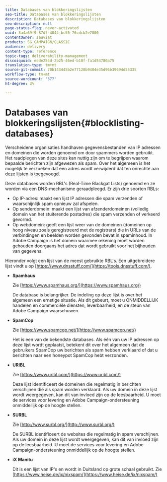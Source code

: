 ```yaml
---
title: Databases van blokkeringslijsten
seo-title: Databases van blokkeringslijsten
description: Databases van blokkeringslijsten
seo-description: null
page-status-flag: never-activated
uuid: 8a4a69f9-87d5-4044-bc55-76cdcb2e7800
contentOwner: sauviat
products: SG_CAMPAIGN/CLASSIC
audience: delivery
content-type: reference
topic-tags: deliverability-management
discoiquuid: eede254d-2b25-46ed-b10f-fa1d54780a75
translation-type: tm+mt
source-git-commit: 70b143445b2e77128b9404e35d96b39694d55335
workflow-type: tm+mt
source-wordcount: '377'
ht-degree: 3%

---
```



# Databases van blokkeringslijsten{#blocklisting-databases}

Verscheidene organisaties handhaven gegevensbestanden van IP adressen en domeinen die worden genoemd om door spammers worden gebruikt. Het raadplegen van deze sites kan nuttig zijn om te begrijpen waarom bepaalde berichten zijn afgewezen als spam. Over het algemeen is het mogelijk te verzoeken dat een adres wordt verwijderd dat ten onrechte aan deze lijsten is toegevoegd.

Deze databases worden RBL&#39;s (Real-Time Blackgat Lists) genoemd en ze worden via een DNS-mechanisme geraadpleegd. Er zijn drie soorten RBLs:

* Op IP-adres: maakt een lijst IP adressen die spam verzenden of waarschijnlijk spam opnieuw zal afspelen.
* Op senderdomein: maakt een lijst van afzenderdomeinen (volledig domein van het stuiterende postadres) die spam verzenden of verkeerd gevormd.
* Op webdomein: geeft een lijst weer van de domeinen (domeinen op hoog niveau zoals geregistreerd met de registrars) die in URLs van de verbindingen en beelden worden gevonden bevat in spaminhoud. In Adobe Campaign is het domein waarmee rekening moet worden gehouden doorgaans het adres dat wordt gebruikt voor het bijhouden van gegevens.

Hieronder volgt een lijst van de meest gebruikte RBL&#39;s. Een uitgebreidere lijst vindt u op [https://www.dnsstuff.com/](https://tools.dnsstuff.com/).

* **Spamhaus**

   Zie [https://www.spamhaus.org/](https://www.spamhaus.org/)

   De database is belangrijker. De indeling op deze lijst is over het algemeen een ernstige situatie. Als dit gebeurt, moet u ONMIDDELLIJK handelen en commerciële diensten, leverbaarheid, en de steun van Adobe Campaign waarschuwen.

* **SpamCop**

   Zie [https://www.spamcop.net/](https://www.spamcop.net/)

   Het is een van de bekendste databases. Als één van uw IP adressen op deze lijst wordt geplaatst, betekent dit over het algemeen dat de gebruikers SpamCop uw berichten als spam hebben verklaard of dat u berichten naar een honeypot SpamCop hebt verzonden.

* **URIBL**

   Zie [https://www.uribl.com/](https://www.uribl.com/)

   Deze lijst identificeert de domeinen die regelmatig in berichten verschijnen die als spam worden verklaard. Als uw domein in deze lijst wordt weergegeven, kan dit van invloed zijn op de leesbaarheid. U moet de services voor levering en Adobe Campaign-ondersteuning onmiddellijk op de hoogte stellen.

* **SURBL**

   Zie [http://www.surbl.org/](http://www.surbl.org/)

   De SURBL identificeert de websites die regelmatig in spam verschijnen. Als uw domein in deze lijst wordt weergegeven, kan dit van invloed zijn op de leesbaarheid. U moet de services voor levering en Adobe Campaign-ondersteuning onmiddellijk op de hoogte stellen.

* **iX Manitu**

   Dit is een lijst van IP&#39;s en wordt in Duitsland op grote schaal gebruikt. Zie [https://www.heise.de/ix/nixspam/](https://www.heise.de/ix/nixspam/)

<!--* SORBS

  [https://www.nl.sorbs.net](https://www.nl.sorbs.net) compiles a list of IP addresses that are reputed to be dynamic IP address (i.e. attributed temporarily to ISP subscribers) or "open relay" addresses. Certain domains check whether the IP address of a sender is not listed on this site before accepting email. Checking the IP addresses on this site can prove useful.-->